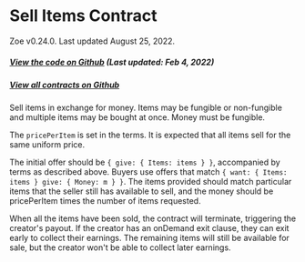 

Sell Items Contract [​](#sell-items-contract)
=============================================

 Zoe v0.24.0. Last updated August 25, 2022. 
##### [View the code on Github](https://github.com/Agoric/agoric-sdk/blob/4e0aece631d8310c7ab8ef3f46fad8981f64d208/packages/zoe/src/contracts/sellItems.js) (Last updated: Feb 4, 2022) [​](#view-the-code-on-github-last-updated-feb-4-2022)

##### [View all contracts on Github](https://github.com/Agoric/agoric-sdk/tree/master/packages/zoe/src/contracts) [​](#view-all-contracts-on-github)

Sell items in exchange for money. Items may be fungible or non-fungible and multiple items may be bought at once. Money must be fungible.

The `pricePerItem` is set in the terms. It is expected that all items sell for the same uniform price.

The initial offer should be `{ give: { Items: items } }`, accompanied by terms as described above. Buyers use offers that match `{ want: { Items: items } give: { Money: m } }`. The items provided should match particular items that the seller still has available to sell, and the money should be pricePerItem times the number of items requested.

When all the items have been sold, the contract will terminate, triggering the creator's payout. If the creator has an onDemand exit clause, they can exit early to collect their earnings. The remaining items will still be available for sale, but the creator won't be able to collect later earnings.

